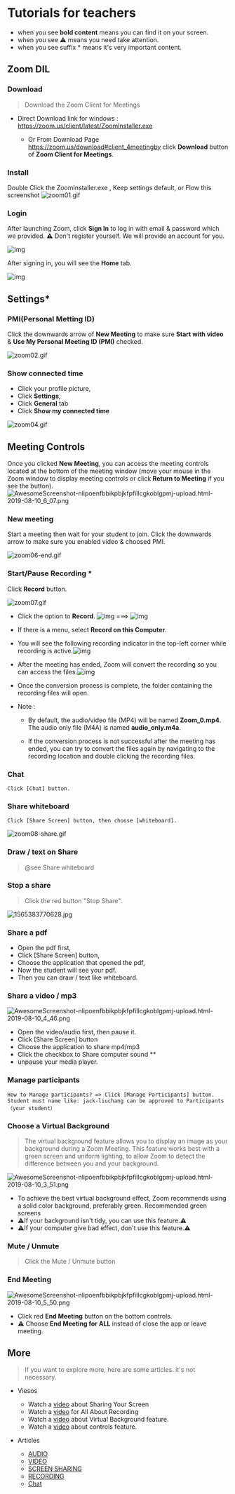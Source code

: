 # Tutorials for teachers

- when you see **bold content** means you can find it on your screen.
- when you see ⚠️ means you need take attention.
- when you see suffix * means it's very important content.

## Zoom DIL

### Download

> Download the Zoom Client for Meetings

- Direct Download link for windows :  https://zoom.us/client/latest/ZoomInstaller.exe

  - Or From Download Page https://zoom.us/download#client_4meetingby click **Download** button of **Zoom Client for Meetings**.


### Install

Double Click the ZoomInstaller.exe , Keep settings default, or Flow this screenshot 
![zoom01.gif](https://i.loli.net/2019/08/06/qYGMV8EbL7tRnUZ.gif)


### Login

After launching Zoom, click **Sign In** to log in with email & password which we provided.
⚠️ Don't register yourself. We will provide an account for you.

![img](https://assets.zoom.us/images/en-us/desktop/generic/home/join-meeting-or-sign-in-screen.png)

After signing in, you will see the **Home** tab.

![img](https://assets.zoom.us/images/en-us/desktop/generic/home/home-screen.png)



## Settings*

### PMI(Personal Metting ID)

Click the downwards arrow of **New Meeting** to make sure **Start with video** & **Use My Personal Meeting ID (PMI)** checked.

![zoom02.gif](https://i.loli.net/2019/08/06/Xn1W5O6yLEZSrTc.gif)




### Show connected time
- Click your profile picture, 
- Click **Settings**, 
- Click **General** tab 
- Click **Show my connected time** 

![zoom04.gif](https://i.loli.net/2019/08/06/s3Pgo2p5ji1Tq6J.gif)

## Meeting Controls

Once you clicked **New Meeting**, you can access the meeting controls located at the bottom of the meeting window (move your mouse in the Zoom window to display meeting controls or click **Return to Meeting** if you see the button).![AwesomeScreenshot-nlipoenfbbikpbjkfpfillcgkoblgpmj-upload.html-2019-08-10_6_07.png](https://i.loli.net/2019/08/10/YIhQdlonbetwuZ3.png)

### New meeting

Start a meeting then wait for your student to join.  Click the downwards arrow to make sure you enabled video & choosed PMI.

  ![zoom06-end.gif](https://i.loli.net/2019/08/06/FxZClduzMBLn547.gif)



### Start/Pause Recording *

Click **Record** button.

![zoom07.gif](https://i.loli.net/2019/08/06/mGXoCUlNfMgqv28.gif)

- Click the option to **Record**.
  ![img](https://assets.zoom.us/images/en-us/desktop/generic/record-button.png) ===> ![img](https://assets.zoom.us/images/en-us/desktop/generic/resume-recording.png)

- If there is a menu, select **Record on this Computer**.

- You will see the following recording indicator in the top-left corner while recording is active.![img](https://assets.zoom.us/images/en-us/desktop/generic/recording-icon-host.png)

- After the meeting has ended, Zoom will convert the recording so you can access the files.![img](https://assets.zoom.us/images/en-us/desktop/windows/recording-converting.png)

- Once the conversion process is complete, the folder containing the recording files will open.

- Note :

  - By default, the audio/video file (MP4) will be named **Zoom_0.mp4**. The audio only file (M4A) is named **audio_only.m4a**.

  - If the conversion process is not successful after the meeting has ended, you can try to convert the files again by navigating to the recording location and double clicking the recording files.

    


### Chat

	Click [Chat] button. 

### Share whiteboard 
	Click [Share Screen] button, then choose [whiteboard].

![zoom08-share.gif](https://i.loli.net/2019/08/06/IiJonvbK2W71TGP.gif)

### Draw / text on Share

> @see Share whiteboard

### Stop a share

> Click the red button "Stop Share".

![1565383770628.jpg](https://i.loli.net/2019/08/10/lB6PY2iLKNE4Vbc.jpg)

### Share a pdf

- Open the pdf first,
- Click [Share Screen] button, 
- Choose the application that opened the pdf,
- Now the student will see your pdf.
- Then you can draw / text like whiteboard.

### Share a video / mp3 

![AwesomeScreenshot-nlipoenfbbikpbjkfpfillcgkoblgpmj-upload.html-2019-08-10_4_46.png](https://i.loli.net/2019/08/10/OhNDSl1wjnfr4K2.png)

- Open the video/audio first, then pause it.
- Click [Share Screen] button
- Choose the application to share mp4/mp3
- Click the checkbox to Share computer sound **
- unpause your media player.



### Manage participants
	How to Manage participants? => Click [Manage Participants] button.
	Student must name like: jack-liuchang can be approved to Participants（your student）



### Choose a Virtual Background

> The virtual background feature allows you to display an image as your background during a Zoom Meeting. This feature works best with a green screen and uniform lighting, to allow Zoom to detect the difference between you and your background.

![AwesomeScreenshot-nlipoenfbbikpbjkfpfillcgkoblgpmj-upload.html-2019-08-10_3_51.png](https://i.loli.net/2019/08/10/LWzrKJvwaetmFyb.png)

- To achieve the best virtual background effect, Zoom recommends using a solid color background, preferably green. Recommended green screens 
- ⚠️If your background isn't tidy, you can use this feature.⚠️
- ⚠️If your computer give bad effect, don't use this feature.⚠️

### Mute / **Unmute**

> Click the Mute / Unmute button

### End Meeting

![AwesomeScreenshot-nlipoenfbbikpbjkfpfillcgkoblgpmj-upload.html-2019-08-10_5_50.png](https://i.loli.net/2019/08/10/aQin7hfFMuAqGs2.png)

- Click red **End Meeting**  button on the bottom controls. 
- ⚠️ Choose **End Meeting for ALL**   instead of close the app or leave meeting.

## More

> If you want to explore more, here are some articles. it's not necessary.

- Viesos

  - Watch a [video](https://www.youtube.com/embed/9wsWpnqE6Hw?rel=0&autoplay=1&cc_load_policy=1) about Sharing Your Screen 
  - Watch a [video](https://www.youtube.com/embed/iG3GiwHXp5s?rel=0&autoplay=1) for All About Recording
  - Watch a [video](https://www.youtube.com/watch?v=wv_AcZkrukE) about Virtual Background feature.
  - Watch a [video](https://www.youtube.com/embed/4w_pRMBEALE?rel=0&autoplay=1&cc_load_policy=1) about controls feature.

- Articles

  - [AUDIO](https://support.zoom.us/hc/en-us/sections/200319096-Audio)
  - [VIDEO](https://support.zoom.us/hc/en-us/sections/200521865-Video)
  - [SCREEN SHARING](https://support.zoom.us/hc/en-us/sections/201740106-Screen-Sharing)
  - [RECORDING](https://support.zoom.us/hc/en-us/sections/200208179-Recording)
  - [Chat](https://support.zoom.us/hc/en-us/sections/200258579-Chats)

  